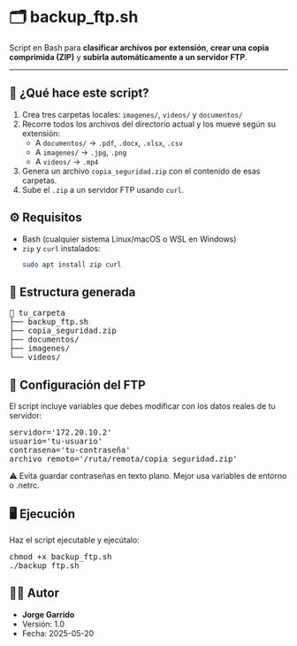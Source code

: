 # 🗂️ backup_ftp.sh

Script en Bash para **clasificar archivos por extensión**, **crear una copia comprimida (ZIP)** y **subirla automáticamente a un servidor FTP**.

---

## 📌 ¿Qué hace este script?

1. Crea tres carpetas locales: `imagenes/`, `videos/` y `documentos/`
2. Recorre todos los archivos del directorio actual y los mueve según su extensión:
   - A `documentos/` → `.pdf`, `.docx`, `.xlsx`, `.csv`
   - A `imagenes/` → `.jpg`, `.png`
   - A `videos/` → `.mp4`
3. Genera un archivo `copia_seguridad.zip` con el contenido de esas carpetas.
4. Sube el `.zip` a un servidor FTP usando `curl`.

## ⚙️ Requisitos

- Bash (cualquier sistema Linux/macOS o WSL en Windows)
- `zip` y `curl` instalados:
  ```bash
  sudo apt install zip curl
  
## 📁 Estructura generada
<pre>
📂 tu_carpeta
├── backup_ftp.sh
├── copia_seguridad.zip
├── documentos/
├── imagenes/
└── videos/ </pre>

## 🔐 Configuración del FTP
El script incluye variables que debes modificar con los datos reales de tu servidor:

<pre>
servidor='172.20.10.2'
usuario='tu-usuario'
contrasena='tu-contraseña'
archivo_remoto='/ruta/remota/copia_seguridad.zip'
</pre>
⚠️ Evita guardar contraseñas en texto plano. Mejor usa variables de entorno o .netrc.

## 🖥️ Ejecución
Haz el script ejecutable y ejecútalo:
<pre>
chmod +x backup_ftp.sh
./backup_ftp.sh
</pre>

## 🧑‍💻 Autor
- **Jorge Garrido**
- Versión: 1.0
- Fecha: 2025-05-20
